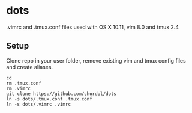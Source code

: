 # dots

.vimrc and .tmux.conf files used with OS X 10.11, vim 8.0 and tmux 2.4

## Setup

Clone repo in your user folder, remove existing vim and tmux config files and create aliases.

```
cd
rm .tmux.conf
rm .vimrc
git clone https://github.com/chordol/dots
ln -s dots/.tmux.conf .tmux.conf
ln -s dots/.vimrc .vimrc
```
